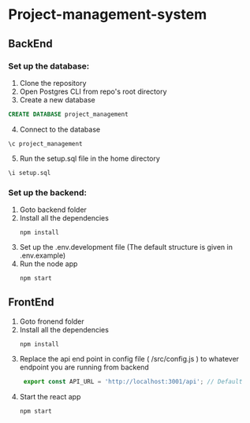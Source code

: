 # Project-management-system

## BackEnd

### Set up the database: <br>
1. Clone the repository
2. Open Postgres CLI from repo's root directory
3. Create a new database
  ```sql
  CREATE DATABASE project_management
  ```
4. Connect to the database
  ```
  \c project_management
  ```
5. Run the setup.sql file in the home directory
  ```
  \i setup.sql
  ```
  
### Set up the backend:<br>
1. Goto backend folder
2. Install all the dependencies
    ```
    npm install
    ```
3. Set up the .env.development file (The default structure is given in .env.example) 
4. Run the node app
    ```
    npm start
    ```
    
  ## FrontEnd
 1. Goto fronend folder
 2. Install all the dependencies
    ```
    npm install
    ```
3. Replace the api end point in config file ( /src/config.js ) to whatever endpoint you are running from backend
   ``` javascript
    export const API_URL = 'http://localhost:3001/api'; // Default
   ```
 4. Start the react app
     ```
    npm start
    ```
   
